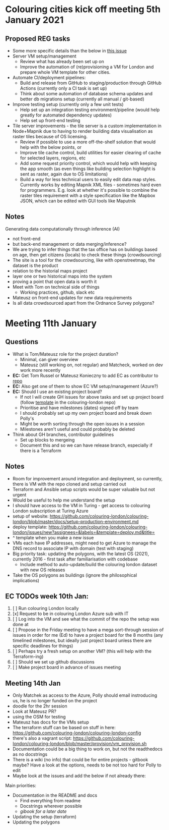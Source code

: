# Colouring cities kick off meeting 5th January 2021

## Proposed REG tasks

- Some more specific details than the below in [this issue](https://github.com/colouring-london/colouring-london/issues/680)
- Server VM setup/management
  - Review what has already been set up on 
  - Improve the automation of (re)provisioning a VM for London and prepare whole VM template for other cities.
- Automate CI/deployment pipelines:
  - Build and release from GitHub to staging/production through GitHub Actions (currently only a CI task is set up)
  - Think about some automation of database schema updates and better db migrations setup (currently all manual / git-based)
- Improve testing setup (currently only a few unit tests)
  - Help set up an integration testing environment/pipeline (would help greatly for automated dependency updates)
  - Help set up front-end testing 
- Tile server improvements - the tile server is a custom implementation in Node+Mapnik due to having to render building data visualisation as raster tiles because of OS licensing.
  - Review if possible to use a more off-the-shelf solution that would help with the below points, or
  - Improve tile cache control, build utilities for easier clearing of cache for selected layers, regions, etc
  - Add some request priority control, which would help with keeping the app smooth (as even things like building selection highlight is sent as raster, again due to OS limitations)
  - Build a way for less technical users to easily edit data map styles. Currently works by editing Mapnik XML files - sometimes hard even for programmers. E.g. look at whether it's possible to combine the raster tiles requirement with a style specification like the Mapbox JSON, which can be edited with GUI tools like Maputnik



## Notes

Generating data computationally through inference (AI)

- not front-end
- but back-end management or data merging/inference?
- We are trying to infer things that the tax office has on buildings based on age, then get citizens (locals) to check these things (crowdsourcing)
- The site is a tool for the crowdsourcing, like with openstreetmap, the dataset is the product
- relation to the historial maps project
- layer one or two historical maps into the system
- proving a point that open data is worth it
- Meet with Tom on technical side of things
    - Working practices, github, slack etc
- Mateusz on front-end updates for new data requirements
- Is all data crowdsourced apart from the Ordnance Survey polygons?

# Meeting 11th January

## Questions

- What is Tom/Mateusz role for the project duration?
    - Minimal, can giver overview
    - Mateusz (still working on, not regular) and Matcheck, worked on dev work more recently
- **EC:** Get Tom Russel or Mateusz Konieczny to add EC as contributor to [repo](https://github.com/colouring-london/colouring-london)
- **EC:** Also get one of them to show EC VM setup/management (Azure?)
- **EC:** Should I use an existing project board?
    - If not I will create GH issues for above tasks and set up project board (follow [template](https://github.com/colouring-london/colouring-london/projects) in the colouring-london repo)
    - Prioritise and have milestones (dates) signed off by team
    - I should probably set up my own project board and break down Polly's 
    - Might be worth sorting through the open issues in a session
    - Milestones aren't useful and could probably be deleted
- Think about GH branches, contributor guidelines
     - Set up blocks to mergeing
     - Document this and so we can have release branch, especially if there is a Terraform

## Notes

- Room for improvement around integration and deployment, so currently, there is VM with the repo cloned and setup carried out
- Terraform and Ansible setup scripts would be super valuable but not urgent
- Would be useful to help me understand the setup
- I should have access to the VM in Turing - get access to colouring London subscription at Turing Azure
- setup of website: https://github.com/colouring-london/colouring-london/blob/master/docs/setup-production-environment.md 
- deploy template: https://github.com/colouring-london/colouring-london/issues/new?assignees=&labels=&template=deploy.md&title= 
- ^ template when you make a new issue
- VMs each have IP addresses, might need to get Azure to manage the DNS record to associate IP with domain (test with staging)
- Big priority task: updating the polygons, with the latest OS (2021), currently 2016 - first task after familiarisation with codebase
    - Include method to auto-update/build the colouring london dataset with new OS releases
- Take the OS polygons as buildings (ignore the philosophical implications)

## EC TODOs week 10th Jan:

1. [ ] Run colouring London locally
2. [x] Request to be in colouring London Azure sub with IT
3. [ ] Log into the VM and see what the commit of the repo the setup was done at
4. [ ] Propose in the Friday meeting to have a mega sort-through session of issues in order for me (Ed) to have a project board for the 8 months (any timelined milestones, but ideally just project board unless there are specific deadlines for things)
5. [ ] Perhaps try a fresh setup on another VM? (this will help with the Terraform-ing)
6. [ ] Should we set up github discussions
7. [ ] Make project board in advance of issues meeting

## Meeting 14th Jan

- Only Matchek as access to the Azure, Polly should email instroducing us, he is no longer funded on the project
- doodle for the 2hr session
- Look at Mateusz PR?
- using the OSM for testing 
- Mateusz has docs for the VMs setup
- The terraform stuff can be based on stuff in here: https://github.com/colouring-london/colouring-london-config 
- there's also a vagrant script: https://github.com/colouring-london/colouring-london/blob/master/provision/vm_provision.sh
- Documentation could be a big thing to work on, but not the readthedocs as no docstrings
- There is a wiki (no info) that could be for entire projects - gitbook maybe? Have a look at the options, needs to be not too hard for Polly to edit
- Maybe look at the issues and add the below if not already there:

Main priorities:
- Documentation in the README and docs
    - Find everything from readme
    - Docstrings wherever possible
    - *gibook for a later date*
- Updating the setup (terraform)
- Updating the polygons
